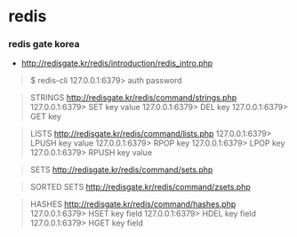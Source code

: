 # redis

### redis gate korea
* http://redisgate.kr/redis/introduction/redis_intro.php

> $ redis-cli
> 127.0.0.1:6379> auth password

> STRINGS
> http://redisgate.kr/redis/command/strings.php
> 127.0.0.1:6379> SET key value
> 127.0.0.1:6379> DEL key
> 127.0.0.1:6379> GET key

> LISTS
> http://redisgate.kr/redis/command/lists.php
> 127.0.0.1:6379> LPUSH key value
> 127.0.0.1:6379> RPOP key
> 127.0.0.1:6379> LPOP key
> 127.0.0.1:6379> RPUSH key value

> SETS
http://redisgate.kr/redis/command/sets.php

> SORTED SETS
> http://redisgate.kr/redis/command/zsets.php

> HASHES
> http://redisgate.kr/redis/command/hashes.php
> 127.0.0.1:6379> HSET key field
> 127.0.0.1:6379> HDEL key field
> 127.0.0.1:6379> HGET key field

